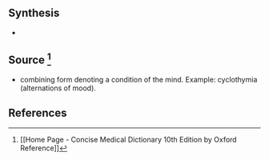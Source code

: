 ## Synthesis
- 
## Source [^1]
- combining form denoting a condition of the mind. Example: cyclothymia (alternations of mood).
## References

[^1]: [[Home Page - Concise Medical Dictionary 10th Edition by Oxford Reference]]